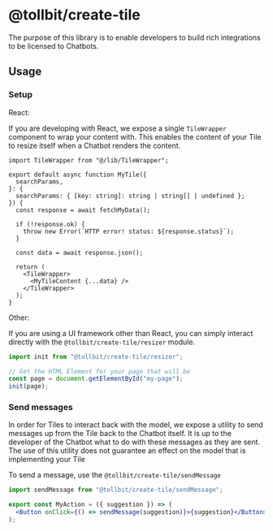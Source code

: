 # @tollbit/create-tile

The purpose of this library is to enable developers to build rich integrations to be licensed to Chatbots.

## Usage

### Setup

React:

If you are developing with React, we expose a single `TileWrapper` component to wrap your content with. This enables the content of your Tile to resize itself when a Chatbot renders the content.

```tsx
import TileWrapper from "@/lib/TileWrapper";

export default async function MyTile({
  searchParams,
}: {
  searchParams: { [key: string]: string | string[] | undefined };
}) {
  const response = await fetchMyData();

  if (!response.ok) {
    throw new Error(`HTTP error! status: ${response.status}`);
  }

  const data = await response.json();

  return (
    <TileWrapper>
      <MyTileContent {...data} />
    </TileWrapper>
  );
}
```

Other:

If you are using a UI framework other than React, you can simply interact directly with the `@tollbit/create-tile/resizer` module.

```js
import init from "@tollbit/create-tile/resizer";

// Get the HTML Element for your page that will be
const page = document.getElementById("my-page");
init(page);
```

### Send messages

In order for Tiles to interact back with the model, we expose a utility to send messages up from the Tile back to the Chatbot itself. It is up to the developer of the Chatbot what to do with these messages as they are sent. The use of this utility does not guarantee an effect on the model that is implementing your Tile

To send a message, use the `@tollbit/create-tile/sendMessage`

```jsx
import sendMessage from "@tollbit/create-tile/sendMessage";

export const MyAction = ({ suggestion }) => (
  <Button onClick={() => sendMessage(suggestion)}>{suggestion}</Button>
);
```
